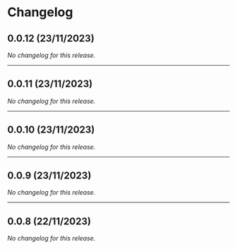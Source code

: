 # Changelog

## 0.0.12 (23/11/2023)
*No changelog for this release.*

---

## 0.0.11 (23/11/2023)
*No changelog for this release.*

---

## 0.0.10 (23/11/2023)
*No changelog for this release.*

---

## 0.0.9 (23/11/2023)
*No changelog for this release.*

---

## 0.0.8 (22/11/2023)
*No changelog for this release.*
